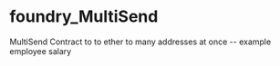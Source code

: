 # foundry_MultiSend
MultiSend Contract to to ether to many addresses at once -- example employee salary
